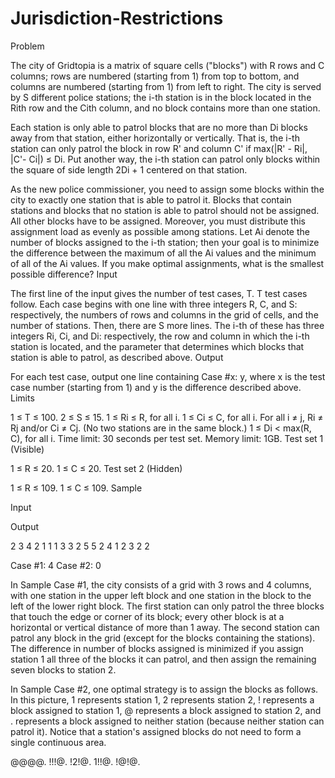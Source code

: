 # Jurisdiction-Restrictions
Problem

The city of Gridtopia is a matrix of square cells ("blocks") with R rows and C columns; rows are numbered (starting from 1) from top to bottom, and columns are numbered (starting from 1) from left to right. The city is served by S different police stations; the i-th station is in the block located in the Rith row and the Cith column, and no block contains more than one station.

Each station is only able to patrol blocks that are no more than Di blocks away from that station, either horizontally or vertically. That is, the i-th station can only patrol the block in row R' and column C' if max(|R' - Ri|, |C'- Ci|) ≤ Di. Put another way, the i-th station can patrol only blocks within the square of side length 2Di + 1 centered on that station.

As the new police commissioner, you need to assign some blocks within the city to exactly one station that is able to patrol it. Blocks that contain stations and blocks that no station is able to patrol should not be assigned. All other blocks have to be assigned. Moreover, you must distribute this assignment load as evenly as possible among stations. Let Ai denote the number of blocks assigned to the i-th station; then your goal is to minimize the difference between the maximum of all the Ai values and the minimum of all of the Ai values. If you make optimal assignments, what is the smallest possible difference?
Input

The first line of the input gives the number of test cases, T. T test cases follow. Each case begins with one line with three integers R, C, and S: respectively, the numbers of rows and columns in the grid of cells, and the number of stations. Then, there are S more lines. The i-th of these has three integers Ri, Ci, and Di: respectively, the row and column in which the i-th station is located, and the parameter that determines which blocks that station is able to patrol, as described above.
Output

For each test case, output one line containing Case #x: y, where x is the test case number (starting from 1) and y is the difference described above.
Limits

1 ≤ T ≤ 100.
2 ≤ S ≤ 15.
1 ≤ Ri ≤ R, for all i.
1 ≤ Ci ≤ C, for all i.
For all i ≠ j, Ri ≠ Rj and/or Ci ≠ Cj. (No two stations are in the same block.)
1 ≤ Di < max(R, C), for all i.
Time limit: 30 seconds per test set.
Memory limit: 1GB.
Test set 1 (Visible)

1 ≤ R ≤ 20.
1 ≤ C ≤ 20.
Test set 2 (Hidden)

1 ≤ R ≤ 109.
1 ≤ C ≤ 109.
Sample

Input
  	
Output
 

2
3 4 2
1 1 1
3 3 2
5 5 2
4 1 2
3 2 2

	

Case #1: 4
Case #2: 0

In Sample Case #1, the city consists of a grid with 3 rows and 4 columns, with one station in the upper left block and one station in the block to the left of the lower right block. The first station can only patrol the three blocks that touch the edge or corner of its block; every other block is at a horizontal or vertical distance of more than 1 away. The second station can patrol any block in the grid (except for the blocks containing the stations). The difference in number of blocks assigned is minimized if you assign station 1 all three of the blocks it can patrol, and then assign the remaining seven blocks to station 2.

In Sample Case #2, one optimal strategy is to assign the blocks as follows. In this picture, 1 represents station 1, 2 represents station 2, ! represents a block assigned to station 1, @ represents a block assigned to station 2, and . represents a block assigned to neither station (because neither station can patrol it). Notice that a station's assigned blocks do not need to form a single continuous area.

@@@@.
!!!@.
!2!@.
1!!@.
!@!@.
